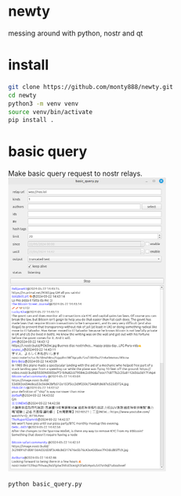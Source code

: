 # newty
messing around with python, nostr and qt

# install
```sh
git clone https://github.com/monty888/newty.git
cd newty
python3 -m venv venv
source venv/bin/activate
pip install .
```

# basic query
Make basic query request to nostr relays.
![nostr basic query tool](basic_query.png) 
```shell
python basic_query.py
```